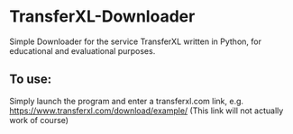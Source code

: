 # TransferXL-Downloader
Simple Downloader for the service TransferXL written in Python, for educational and evaluational purposes.

## To use:
Simply launch the program and enter a transferxl.com link, e.g. https://www.transferxl.com/download/example/ (This link will not actually work of course)
